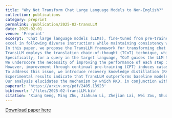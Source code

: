 ```yaml
---
title: "Why Not Transform Chat Large Language Models to Non-English?"
collection: publications
category: preprint
permalink: /publication/2025-02-transLLM
date: 2025-02-01
venue: 'Preprint'
excerpt: 'Chat large language models (LLMs), fine-tuned from pre-trained models and optimized for alignment with human preferences, 
excel in following diverse instructions while maintaining consistency with human values. 
In this paper, we propose the TransLLM framework for transforming chat LLMs from English to other languages using publicly available resources. 
TransLLM employs the translation chain-of-thought (TCoT) technique, which transfers chat ability through inference-time computation. 
Specifically, for a query in the target language, TCoT guides the LLM to first generate an English query and response as intermediate transfer steps before producing the final response in the target language. 
We underscore the necessity of improving the performance of each step in TCoT.
However, improvement through continual pre-training (CPT) induces catastrophic forgetting of the original chat ability.
To address this issue, we introduce recovery knowledge distillation (RKD), which utilizes data generated by the original chat LLM to recover its chat ability.
Experimental results indicate that TransLLM outperforms baseline models across various languages and LLMs while demonstrating adaptability in multilingual settings and generalizability beyond its training tasks.
Our analysis elucidates the mechanism by which RKD, in conjunction with LoRA, mitigates catastrophic forgetting.'
paperurl: 'https://arxiv.org/pdf/2405.13923'
bibtexurl: '/files/2025-02-transLLM.bib'
citation: 'Xiang Geng, Ming Zhu, Jiahuan Li, Zhejian Lai, Wei Zou, Shuaijie She, Jiaxin Guo, Xiaofeng Zhao, Yinglu Li, Yuang Li, Chang Su, Yanqing Zhao, Xinglin Lyu, Min Zhang, Jiajun Chen, Hao Yang, and Shujian Huang. 2024. Why Not Transform Chat Large Language Models to Non-English? <i>arXiv preprint arXiv:2405.13923</i>.'
---
```

[Download paper here](https://arxiv.org/pdf/2505.21505)